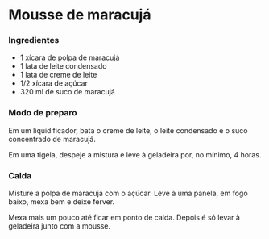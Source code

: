 # Mousse de maracujá 

### Ingredientes 

- 1 xícara de polpa de maracujá
- 1 lata de leite condensado
- 1 lata de creme de leite
- 1/2 xícara de açúcar
- 320 ml de suco de maracujá

### Modo de preparo

Em um liquidificador, bata o creme de leite, o leite condensado e o suco concentrado de maracujá.

Em uma tigela, despeje a mistura e leve à geladeira por, no mínimo, 4 horas.

### Calda

Misture a polpa de maracujá com o açúcar. Leve à uma panela, em fogo baixo, mexa bem e deixe ferver. 

Mexa mais um pouco até ficar em ponto de calda. Depois é só levar à geladeira junto com a mousse.